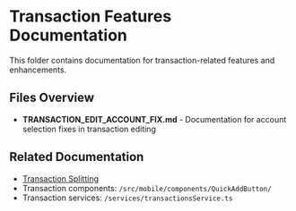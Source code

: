 # Transaction Features Documentation

This folder contains documentation for transaction-related features and enhancements.

## Files Overview

- **TRANSACTION_EDIT_ACCOUNT_FIX.md** - Documentation for account selection fixes in transaction editing

## Related Documentation

- [Transaction Splitting](../transaction-splitting/)
- Transaction components: `/src/mobile/components/QuickAddButton/`
- Transaction services: `/services/transactionsService.ts`

